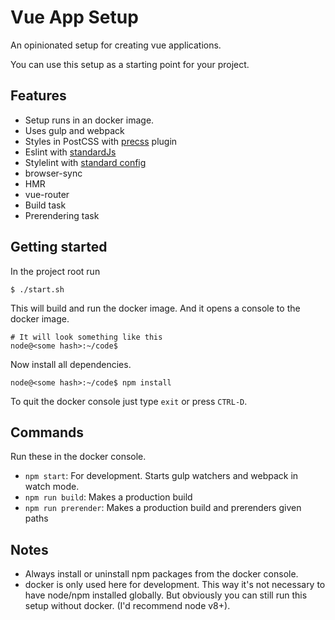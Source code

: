 # Vue App Setup

An opinionated setup for creating vue applications.

You can use this setup as a starting point for your project.

## Features

- Setup runs in an docker image.
- Uses gulp and webpack
- Styles in PostCSS with [precss](https://github.com/jonathantneal/precss) plugin
- Eslint with [standardJs](https://standardjs.com/)
- Stylelint with [standard config](https://github.com/stylelint/stylelint-config-standard)
- browser-sync
- HMR
- vue-router
- Build task
- Prerendering task

## Getting started

In the project root run

	$ ./start.sh

This will build and run the docker image. And it opens a console to the docker image.

	# It will look something like this
	node@<some hash>:~/code$


Now install all dependencies.

	node@<some hash>:~/code$ npm install
	
To quit the docker console just type `exit` or press `CTRL-D`.

## Commands
Run these in the docker console.

- `npm start`: For development. Starts gulp watchers and webpack in watch mode.
- `npm run build`: Makes a production build
- `npm run prerender`: Makes a production build and prerenders given paths


## Notes 
- Always install or uninstall npm packages from the docker console.
- docker is only used here for development. This way it's not necessary to have node/npm installed globally. But obviously you can still run this setup without docker. (I'd recommend node v8+).
